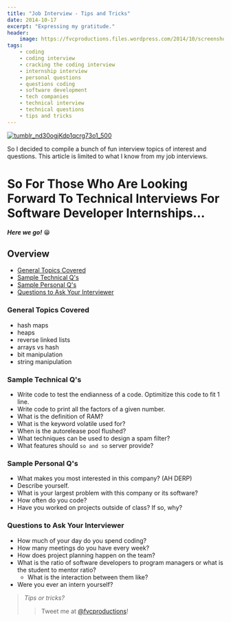```yaml
---
title: "Job Interview - Tips and Tricks"
date: 2014-10-17
excerpt: "Expressing my gratitude."
header:
    image: https://fvcproductions.files.wordpress.com/2014/10/screenshot-2014-10-17-21-22-13.png
tags:
    - coding
    - coding interview
    - cracking the coding interview
    - internship interview
    - personal questions
    - questions coding
    - software development
    - tech companies
    - technical interview
    - technical questions
    - tips and tricks
---
```


[![tumblr\_nd30ogjKdp1qcrg73o1\_500](https://fvcproductions.files.wordpress.com/2014/10/tumblr_nd30ogjkdp1qcrg73o1_500.jpg)](https://fvcproductions.files.wordpress.com/2014/10/tumblr_nd30ogjkdp1qcrg73o1_500.jpg)

So I decided to compile a bunch of fun interview topics of interest and
questions. This article is limited to what I know from my job
interviews.



So For Those Who Are Looking Forward To Technical Interviews For Software Developer Internships…
================================================================================================

***Here we go!*** :grin:



**Overview**
------------

- [General Topics Covered](#section-topics)
- [Sample Technical Q's](#section-sampletq)
- [Sample Personal Q's](#section-samplepq)
- [Questions to Ask Your Interviewer](#section-interviewerq)



### **General Topics Covered**

-   hash maps
-   heaps
-   reverse linked lists
-   arrays vs hash
-   bit manipulation
-   string manipulation



### **Sample Technical Q's**

-   Write code to test the endianness of a code. Optimitize this code to
    fit 1 line.
-   Write code to print all the factors of a given number.
-   What is the definition of RAM?
-   What is the keyword volatile used for?
-   When is the autorelease pool flushed?
-   What techniques can be used to design a spam filter?
-   What features should `so and so` server provide?



### **Sample Personal Q's**

-   What makes you most interested in this company? (AH DERP)
-   Describe yourself.
-   What is your largest problem with this company or its software?
-   How often do you code?
-   Have you worked on projects outside of class? If so, why?



### **Questions to Ask Your Interviewer**

-   How much of your day do you spend coding?
-   How many meetings do you have every week?
-   How does project planning happen on the team?
-   What is the ratio of software developers to program managers or what
    is the student to mentor ratio?
    -   What is the interaction between them like?
-   Were you ever an intern yourself?



> *Tips or tricks?*
>
> > Tweet me at [@fvcproductions](https://twitter.com/fvcproductions)!
